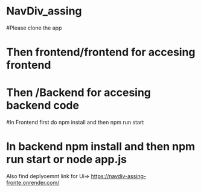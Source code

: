 # NavDiv_assing

#Please clone the app 
# Then frontend/frontend for accesing frontend 
# Then /Backend for accesing backend code 

#In Frontend first do npm install and then npm run start
# In backend npm install and then npm run start or node app.js 


Also find deplyoemnt link for Ui=>   https://navdiv-assing-fronte.onrender.com/
